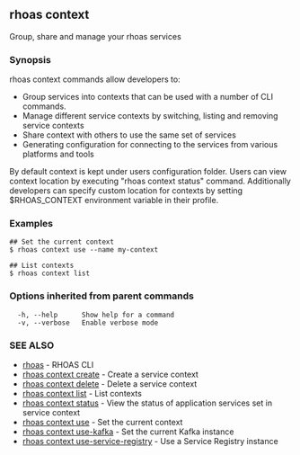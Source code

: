 ## rhoas context

Group, share and manage your rhoas services

### Synopsis

rhoas context commands allow developers to:

  * Group services into contexts that can be used with a number of CLI commands.
  * Manage different service contexts by switching, listing and removing service contexts 
  * Share context with others to use the same set of services
  * Generating configuration for connecting to the services from various platforms and tools

By default context is kept under users configuration folder. Users can view context location by executing "rhoas context status" command.
Additionally developers can specify custom location for contexts by setting $RHOAS_CONTEXT environment variable in their profile.


### Examples

```
## Set the current context
$ rhoas context use --name my-context

## List contexts
$ rhoas context list

```

### Options inherited from parent commands

```
  -h, --help      Show help for a command
  -v, --verbose   Enable verbose mode
```

### SEE ALSO

* [rhoas](rhoas.md)	 - RHOAS CLI
* [rhoas context create](rhoas_context_create.md)	 - Create a service context
* [rhoas context delete](rhoas_context_delete.md)	 - Delete a service context
* [rhoas context list](rhoas_context_list.md)	 - List contexts
* [rhoas context status](rhoas_context_status.md)	 - View the status of application services set in service context
* [rhoas context use](rhoas_context_use.md)	 - Set the current context
* [rhoas context use-kafka](rhoas_context_use-kafka.md)	 - Set the current Kafka instance
* [rhoas context use-service-registry](rhoas_context_use-service-registry.md)	 - Use a Service Registry instance


